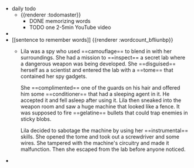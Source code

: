 - daily todo
	- {{renderer :todomaster}}
		- DONE memorizing words
		- TODO one 2-5min YouTube video
-
- [[sentence to remember words]] {{renderer :wordcount_bfliunbp}}
	- Lila was a spy who used ==camouflage== to blend in with her surroundings. She had a mission to ==inspect== a secret lab where a dangerous weapon was being developed. She ==disguised== herself as a scientist and entered the lab with a ==tome== that contained her spy gadgets.
	  
	  She ==complimented== one of the guards on his hair and offered him some ==conditioner== that had a sleeping agent in it. He accepted it and fell asleep after using it. Lila then sneaked into the weapon room and saw a huge machine that looked like a fence. It was supposed to fire ==gelatine== bullets that could trap enemies in sticky blobs.
	  
	  Lila decided to sabotage the machine by using her ==instrumental== skills. She opened the tome and took out a screwdriver and some wires. She tampered with the machine's circuitry and made it malfunction. Then she escaped from the lab before anyone noticed.
-